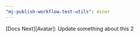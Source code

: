 ```yaml
---
"mj-publish-workflow-test-utils": minor
---
```


[Docs Next][Avatar]: Update something about this 2
